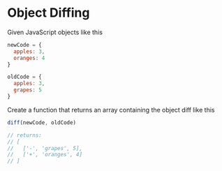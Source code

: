 # Object Diffing

Given JavaScript objects like this

```javascript
newCode = {
  apples: 3,
  oranges: 4
}

oldCode = {
  apples: 3,
  grapes: 5
}
```

Create a function that returns an array containing the object diff like this

```javascript
diff(newCode, oldCode)

// returns:
// [
//   ['-', 'grapes', 5],
//   ['+', 'oranges', 4]
// ]
```
